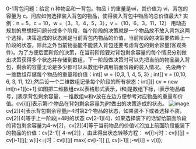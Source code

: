 0-1背包问题：给定 n 种物品和一背包。物品 i 的重量是wi，其价值为 vi，背包的容量为 c。问应如何选择装入背包的物品，使得装入背包中物品的总价值最大?
实例：n = 5，c = 10，w =（3，1，4，5，3），v =（10，6，3，11，12）
用动态规划的思想把问题分成多个阶段，每个阶段的决策就是一个物品放不放入背包这两个选择，决策造成的状态就是当前背包内物品的价值，当前阶段的决策要依赖上一阶段的状态，除此之外当前物品能不能装入背包还要考虑背包的剩余容量(客观条件)。为了方便后面阶段的决策，在当前阶段要对背包剩余容量的每个情况分别做出决策获得多个状态并存储到数组，下一阶段做决策时可以先把当前的物品装入背包，剩余的容量无论是多少都可以从数组中调用前面阶段的装入情况。
先设两个一维数组存储每个物品的重量和价值：int[] w = {0,3, 1, 4, 5, 3} ; int[] v = {0,10, 6, 3, 11, 12};然后设一个二维数组记录每个阶段的所有状态：int[][] cv = new int[n+1][c+1];如图把二维数组cv以表格形式表示，i和j是数组下标，i表示物品编号，j表示背包剩余容量，一维数组w和v放在左边方便参考对应物品的重量和价值。cv[i][j]表示第i个物品在背包剩余容量为j时做出的决策造成的状态。
![image](https://user-images.githubusercontent.com/55118194/192786689-45c20bb8-6022-4d46-b227-7485bdd6d8fc.png)
cv[2][4]表示背包剩余容量j=4时第2个物品的状态，如果装不下或者选择不装，cv[2][4]等于上一阶段j=4时的状态 cv[2-1][4]，如果选择装下的话留给前面阶段的背包剩余容量为4-w[2]，cv[2][4]等于当前物品的价值v[2]加上前面阶段能装下的物品的价值：cv[2-1][ 4-w[2]] ，由此得出状态转移方程：
w[i]>j时：cv[i][j] = cv[i-1][j];
w[i]<=j时：cv[i][j] max{ cv[i-1][ j], cv[i-1][ j-w[i]] + v[i]};
